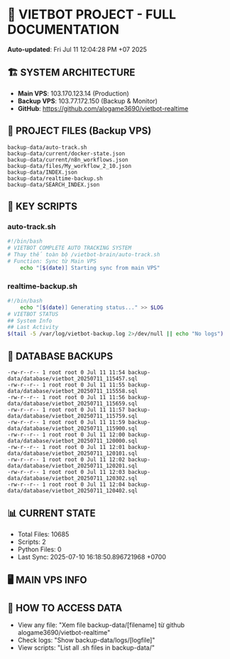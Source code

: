 # 🤖 VIETBOT PROJECT - FULL DOCUMENTATION
**Auto-updated**: Fri Jul 11 12:04:28 PM +07 2025

## 🏗️ SYSTEM ARCHITECTURE
- **Main VPS**: 103.170.123.14 (Production)
- **Backup VPS**: 103.77.172.150 (Backup & Monitor)
- **GitHub**: https://github.com/alogame3690/vietbot-realtime

## 📁 PROJECT FILES (Backup VPS)
```
backup-data/auto-track.sh
backup-data/current/docker-state.json
backup-data/current/n8n_workflows.json
backup-data/files/My_workflow_2_10.json
backup-data/INDEX.json
backup-data/realtime-backup.sh
backup-data/SEARCH_INDEX.json
```

## 🔧 KEY SCRIPTS
### auto-track.sh
```bash
#!/bin/bash
# VIETBOT COMPLETE AUTO TRACKING SYSTEM
# Thay thế toàn bộ /vietbot-brain/auto-track.sh
# Function: Sync từ Main VPS
    echo "[$(date)] Starting sync from main VPS"
```
### realtime-backup.sh
```bash
#!/bin/bash
    echo "[$(date)] Generating status..." >> $LOG
# VIETBOT STATUS
## System Info
## Last Activity
$(tail -5 /var/log/vietbot-backup.log 2>/dev/null || echo "No logs")
```

## 💾 DATABASE BACKUPS
```
-rw-r--r-- 1 root root 0 Jul 11 11:54 backup-data/database/vietbot_20250711_115457.sql
-rw-r--r-- 1 root root 0 Jul 11 11:55 backup-data/database/vietbot_20250711_115558.sql
-rw-r--r-- 1 root root 0 Jul 11 11:56 backup-data/database/vietbot_20250711_115659.sql
-rw-r--r-- 1 root root 0 Jul 11 11:57 backup-data/database/vietbot_20250711_115759.sql
-rw-r--r-- 1 root root 0 Jul 11 11:59 backup-data/database/vietbot_20250711_115900.sql
-rw-r--r-- 1 root root 0 Jul 11 12:00 backup-data/database/vietbot_20250711_120000.sql
-rw-r--r-- 1 root root 0 Jul 11 12:01 backup-data/database/vietbot_20250711_120101.sql
-rw-r--r-- 1 root root 0 Jul 11 12:02 backup-data/database/vietbot_20250711_120201.sql
-rw-r--r-- 1 root root 0 Jul 11 12:03 backup-data/database/vietbot_20250711_120302.sql
-rw-r--r-- 1 root root 0 Jul 11 12:04 backup-data/database/vietbot_20250711_120402.sql
```

## 📊 CURRENT STATE
- Total Files: 10685
- Scripts: 2
- Python Files: 0
- Last Sync: 2025-07-10 16:18:50.896721968 +0700

## 🖥️ MAIN VPS INFO


## 🚨 HOW TO ACCESS DATA
- View any file: "Xem file backup-data/[filename] từ github alogame3690/vietbot-realtime"
- Check logs: "Show backup-data/logs/[logfile]"
- View scripts: "List all .sh files in backup-data/"
